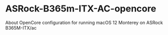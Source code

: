 # ASRock-B365m-ITX-AC-opencore
About OpenCore configuration for running macOS 12 Monterey on ASRock B365M-ITX/ac
